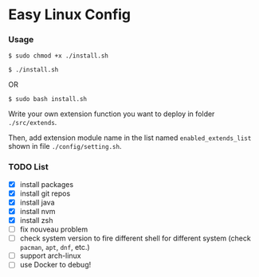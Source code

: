 # Easy Linux Config

### Usage

```
$ sudo chmod +x ./install.sh

$ ./install.sh
```

OR

```
$ sudo bash install.sh
```

Write your own extension function you want to deploy in folder `./src/extends`.

Then, add extension module name in the list named `enabled_extends_list` shown in file `./config/setting.sh`.

### TODO List

- [x] install packages
- [x] install git repos
- [x] install java
- [x] install nvm
- [x] install zsh
- [ ] fix nouveau problem
- [ ] check system version to fire different shell for different system (check `pacman`, `apt`, `dnf`, etc.)
- [ ] support arch-linux
- [ ] use Docker to debug!
